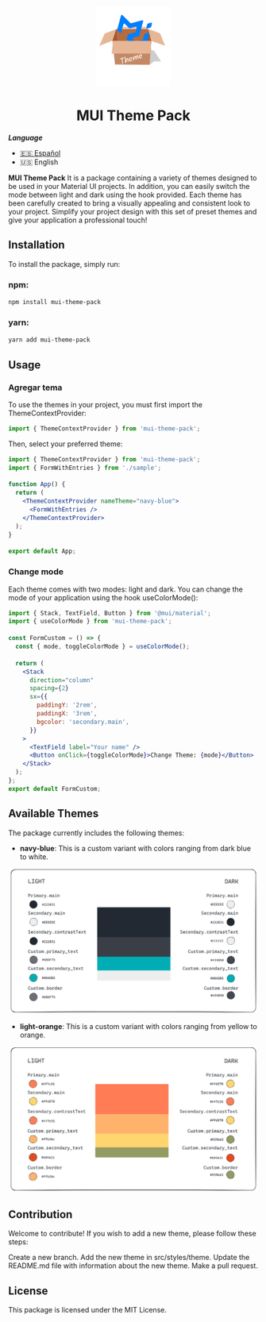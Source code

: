 <p align="center">
  <a href="#" rel="noopener" target="_blank"><img width="150" src="./public/logo-mui-theme.png" alt="MUI logo"></a>
</p>

<h1 align="center">MUI Theme Pack</h1>

**_Language_**

- [🇪🇸 Español](./README.es.md)
- 🇺🇸 English

**MUI Theme Pack** It is a package containing a variety of themes designed to be used in your Material UI projects. In addition, you can easily switch the mode between light and dark using the hook provided.
Each theme has been carefully created to bring a visually appealing and consistent look to your project.
Simplify your project design with this set of preset themes and give your application a professional touch!

## Installation

To install the package, simply run:

### npm:

```sh
npm install mui-theme-pack
```

### yarn:

```sh
yarn add mui-theme-pack
```

## Usage

### Agregar tema

To use the themes in your project, you must first import the ThemeContextProvider:

```jsx
import { ThemeContextProvider } from 'mui-theme-pack';
```

Then, select your preferred theme:

```jsx
import { ThemeContextProvider } from 'mui-theme-pack';
import { FormWithEntries } from './sample';

function App() {
  return (
    <ThemeContextProvider nameTheme="navy-blue">
      <FormWithEntries />
    </ThemeContextProvider>
  );
}

export default App;
```

### Change mode

Each theme comes with two modes: light and dark. You can change the mode of your application using the hook useColorMode():

```jsx
import { Stack, TextField, Button } from '@mui/material';
import { useColorMode } from 'mui-theme-pack';

const FormCustom = () => {
  const { mode, toggleColorMode } = useColorMode();

  return (
    <Stack
      direction="column"
      spacing={2}
      sx={{
        paddingY: '2rem',
        paddingX: '3rem',
        bgcolor: 'secondary.main',
      }}
    >
      <TextField label="Your name" />
      <Button onClick={toggleColorMode}>Change Theme: {mode}</Button>
    </Stack>
  );
};
export default FormCustom;
```

## Available Themes

The package currently includes the following themes:

- **navy-blue**: This is a custom variant with colors ranging from dark blue to white.

<p align="center">
  <a href="#" rel="noopener" target="_blank"><img width="500" src="./public/navy-blue-color.png" alt="Svg navy blue"></a>
</p>

- **light-orange**: This is a custom variant with colors ranging from yellow to orange.

<p align="center">
  <a href="#" rel="noopener" target="_blank"><img width="500" src="./public/light-orange-color.png" alt="Svg navy blue"></a>
</p>

## Contribution

Welcome to contribute! If you wish to add a new theme, please follow these steps:

Create a new branch.
Add the new theme in src/styles/theme.
Update the README.md file with information about the new theme.
Make a pull request.

## License

This package is licensed under the MIT License.
